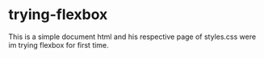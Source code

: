 # trying-flexbox
This is a simple document html and his respective page of styles.css were im trying flexbox for first time.
